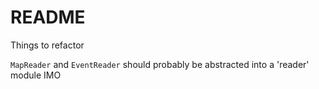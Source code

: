 # README

Things to refactor

`MapReader` and `EventReader` should probably be abstracted into a 'reader' module IMO
